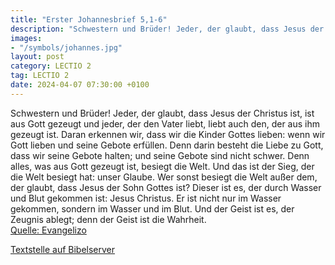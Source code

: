 ```yaml
---
title: "Erster Johannesbrief 5,1-6"
description: "Schwestern und Brüder! Jeder, der glaubt, dass Jesus der Christus ist, ist aus Gott gezeugt und jeder, der den Vater liebt, liebt auch den, der aus ihm gezeugt ist. Daran erkennen wir, dass wir die Kinder Gottes lieben: wenn wir Gott lieben und seine Gebote erfüllen. Denn darin b...."
images:
- "/symbols/johannes.jpg"
layout: post
category: LECTIO 2
tag: LECTIO 2
date: 2024-04-07 07:30:00 +0100
---
```

Schwestern und Brüder! Jeder, der glaubt, dass Jesus der Christus ist, ist aus Gott gezeugt und jeder, der den Vater liebt, liebt auch den, der aus ihm gezeugt ist.
Daran erkennen wir, dass wir die Kinder Gottes lieben: wenn wir Gott lieben und seine Gebote erfüllen.
Denn darin besteht die Liebe zu Gott, dass wir seine Gebote halten; und seine Gebote sind nicht schwer.<!--more-->
Denn alles, was aus Gott gezeugt ist, besiegt die Welt. Und das ist der Sieg, der die Welt besiegt hat: unser Glaube.
Wer sonst besiegt die Welt außer dem, der glaubt, dass Jesus der Sohn Gottes ist?
Dieser ist es, der durch Wasser und Blut gekommen ist: Jesus Christus. Er ist nicht nur im Wasser gekommen, sondern im Wasser und im Blut. Und der Geist ist es, der Zeugnis ablegt; denn der Geist ist die Wahrheit.<br>
[Quelle: Evangelizo](https://evangeliumtagfuertag.org/DE/gospel)

[Textstelle auf Bibelserver](https://www.bibleserver.com/EU/1.Johannes5,1-6)
